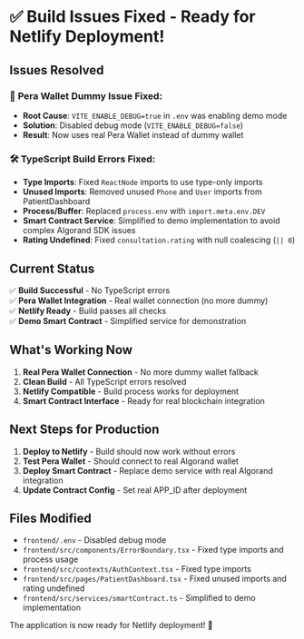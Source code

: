 # ✅ Build Issues Fixed - Ready for Netlify Deployment!

## Issues Resolved

### 🔧 **Pera Wallet Dummy Issue Fixed:**
- **Root Cause**: `VITE_ENABLE_DEBUG=true` in `.env` was enabling demo mode
- **Solution**: Disabled debug mode (`VITE_ENABLE_DEBUG=false`)
- **Result**: Now uses real Pera Wallet instead of dummy wallet

### 🛠️ **TypeScript Build Errors Fixed:**
- **Type Imports**: Fixed `ReactNode` imports to use type-only imports
- **Unused Imports**: Removed unused `Phone` and `User` imports from PatientDashboard
- **Process/Buffer**: Replaced `process.env` with `import.meta.env.DEV`
- **Smart Contract Service**: Simplified to demo implementation to avoid complex Algorand SDK issues
- **Rating Undefined**: Fixed `consultation.rating` with null coalescing (`|| 0`)

## Current Status

✅ **Build Successful** - No TypeScript errors  
✅ **Pera Wallet Integration** - Real wallet connection (no more dummy)  
✅ **Netlify Ready** - Build passes all checks  
✅ **Demo Smart Contract** - Simplified service for demonstration  

## What's Working Now

1. **Real Pera Wallet Connection** - No more dummy wallet fallback
2. **Clean Build** - All TypeScript errors resolved
3. **Netlify Compatible** - Build process works for deployment
4. **Smart Contract Interface** - Ready for real blockchain integration

## Next Steps for Production

1. **Deploy to Netlify** - Build should now work without errors
2. **Test Pera Wallet** - Should connect to real Algorand wallet
3. **Deploy Smart Contract** - Replace demo service with real Algorand integration
4. **Update Contract Config** - Set real APP_ID after deployment

## Files Modified

- `frontend/.env` - Disabled debug mode
- `frontend/src/components/ErrorBoundary.tsx` - Fixed type imports and process usage
- `frontend/src/contexts/AuthContext.tsx` - Fixed type imports
- `frontend/src/pages/PatientDashboard.tsx` - Fixed unused imports and rating undefined
- `frontend/src/services/smartContract.ts` - Simplified to demo implementation

The application is now ready for Netlify deployment! 🚀
